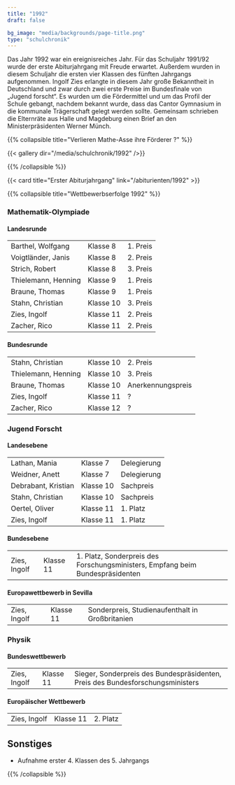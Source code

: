 ```yaml
---
title: "1992"
draft: false

bg_image: "media/backgrounds/page-title.png"
type: "schulchronik"
---
```




Das Jahr 1992 war ein ereignisreiches Jahr. Für das Schuljahr 1991/92 wurde der erste Abiturjahrgang mit Freude erwartet. Außerdem wurden in diesem Schuljahr die ersten vier Klassen des fünften Jahrgangs aufgenommen. Ingolf Zies erlangte in diesem Jahr große Bekanntheit in Deutschland und zwar durch zwei erste Preise im Bundesfinale von „Jugend forscht“. Es wurden um die Fördermittel und um das Profil der Schule gebangt, nachdem bekannt wurde, dass das Cantor Gymnasium in die kommunale Trägerschaft gelegt werden sollte. Gemeinsam schrieben die Elternräte aus Halle und Magdeburg einen Brief an den Ministerpräsidenten Werner Münch.

{{% collapsible  title="Verlieren Mathe-Asse ihre Förderer ?" %}}

{{< gallery dir="/media/schulchronik/1992" />}}

{{% /collapsible %}}

{{< card title="Erster Abiturjahrgang" link="/abiturienten/1992" >}}

{{% collapsible  title="Wettbewerbserfolge 1992" %}}

### Mathematik-Olympiade

#### Landesrunde

||||
|-|-|-|
|Barthel, Wolfgang|Klasse 8|1. Preis|
|Voigtländer, Janis|Klasse 8|2. Preis|
|Strich, Robert|Klasse 8|3. Preis|
|Thielemann, Henning|Klasse 9|1. Preis|
|Braune, Thomas|Klasse 9|1. Preis|
|Stahn, Christian|Klasse 10|3. Preis|
|Zies, Ingolf|Klasse 11|2. Preis|
|Zacher, Rico|Klasse 11|2. Preis|

#### Bundesrunde

||||
|-|-|-|
|Stahn, Christian|Klasse 10|2. Preis|
|Thielemann, Henning|Klasse 10|3. Preis|
|Braune, Thomas|Klasse 10|Anerkennungspreis|
|Zies, Ingolf|Klasse 11|?|
|Zacher, Rico|Klasse 12|?|

### Jugend Forscht

#### Landesebene

||||
|-|-|-|
|Lathan, Mania|Klasse 7|Delegierung|
|Weidner, Anett|Klasse 7|Delegierung|
|Debrabant, Kristian|Klasse 10|Sachpreis|
|Stahn, Christian|Klasse 10|Sachpreis|
|Oertel, Oliver|Klasse 11|1. Platz|
|Zies, Ingolf|Klasse 11|1. Platz|

#### Bundesebene

||||
|-|-|-|
|Zies, Ingolf|Klasse 11|1. Platz, Sonderpreis des Forschungsministers, Empfang beim Bundespräsidenten|

#### Europawettbewerb in Sevilla

||||
|-|-|-|
|Zies, Ingolf|Klasse 11|Sonderpreis, Studienaufenthalt in Großbritanien|

### Physik

#### Bundeswettbewerb

||||
|-|-|-|
|Zies, Ingolf|Klasse 11|Sieger, Sonderpreis des Bundespräsidenten, Preis des Bundesforschungsministers|

#### Europäischer Wettbewerb

||||
|-|-|-|
|Zies, Ingolf|Klasse 11|2. Platz|

## Sonstiges
 - Aufnahme erster 4. Klassen des 5. Jahrgangs

{{% /collapsible %}}
